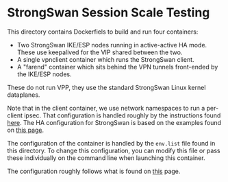 StrongSwan Session Scale Testing
================================

This directory contains Dockerfiels to build and run four containers:
* Two StrongSwan IKE/ESP nodes running in active-active HA mode. These
  use keepalived for the VIP shared between the two.
* A single vpnclient container which runs the StrongSwan client.
* A "farend" container which sits behind the VPN tunnels front-ended by
  the IKE/ESP nodes.

These do not run VPP, they use the standard StrongSwan Linux kernel
dataplanes.

Note that in the client container, we use network namespaces to run a
per-client ipsec. That configuration is handled roughly by the instructions
found [here](https://wiki.strongswan.org/projects/strongswan/wiki/Netns#Running-strongSwan-Inside-a-Network-Namespace).
The HA configuration for StrongSwan is based on the examples found on
[this page](https://wiki.strongswan.org/projects/strongswan/wiki/HighAvailability).

The configuration of the container is handled by the `env.list` file found
in this directory. To change this configuration, you can modify this file or
pass these individually on the command line when launching this container.

The configuration roughly follows what is found on
[this](https://software.intel.com/en-us/articles/get-started-with-ipsec-acceleration-in-the-fdio-vpp-project)
page.
